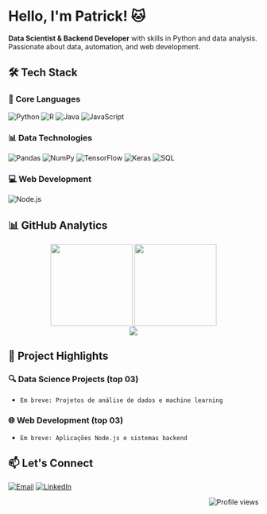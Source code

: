 # Hello, I'm Patrick! 🐱

**Data Scientist & Backend Developer** with skills in Python and data analysis. Passionate about data, automation, and web development.

## 🛠 Tech Stack

### 🧠 Core Languages
![Python](https://img.shields.io/badge/-Python-3776AB?logo=python&logoColor=white)
![R](https://img.shields.io/badge/-R-276DC3?logo=r&logoColor=white)
![Java](https://img.shields.io/badge/-Java-007396?logo=java&logoColor=white)
![JavaScript](https://img.shields.io/badge/-JavaScript-F7DF1E?logo=javascript&logoColor=black)

### 📊 Data Technologies
![Pandas](https://img.shields.io/badge/-Pandas-150458?logo=pandas&logoColor=white)
![NumPy](https://img.shields.io/badge/-NumPy-013243?logo=numpy&logoColor=white)
![TensorFlow](https://img.shields.io/badge/-TensorFlow-FF6F00?logo=tensorflow&logoColor=white)
![Keras](https://img.shields.io/badge/-Keras-D00000?logo=keras&logoColor=white)
![SQL](https://img.shields.io/badge/-SQL-4479A1?logo=postgresql&logoColor=white)

### 💻 Web Development
![Node.js](https://img.shields.io/badge/-Node.js-339933?logo=nodedotjs&logoColor=white)

## 📊 GitHub Analytics

<div align="center">
  <a href="https://github.com/pwguimar">
    <img height="165em" src="https://github-readme-stats.vercel.app/api?username=pwguimar&show_icons=true&theme=github_dark&hide_border=true&include_all_commits=true&count_private=true" />
    <img height="165em" src="https://github-readme-stats.vercel.app/api/top-langs/?username=pwguimar&layout=compact&theme=github_dark&hide_border=true&langs_count=6&hide=html,css,scss" />
  </a>
</div>

<div align="center">
  <img src="https://github-readme-activity-graph.vercel.app/graph?username=pwguimar&theme=github-dark&hide_border=true&area=true" />
</div>

## 🚀 Project Highlights

### 🔍 Data Science Projects (top 03)
<!-- Adicione seus projetos futuros aqui -->
- `Em breve: Projetos de análise de dados e machine learning`

### 🌐 Web Development (top 03)
<!-- Adicione seus projetos futuros aqui -->
- `Em breve: Aplicações Node.js e sistemas backend`

## 📫 Let's Connect

[![Email](https://img.shields.io/badge/-probabilidade@gmail.com-D14836?style=flat&logo=gmail&logoColor=white)](mailto:probabilidade@gmail.com)
[![LinkedIn](https://img.shields.io/badge/-pwguimar-0077B5?style=flat&logo=linkedin&logoColor=white)](https://www.linkedin.com/in/pwguimar/)

<p align="right">
  <img src="https://komarev.com/ghpvc/?username=pwguimar&color=blueviolet" alt="Profile views" /> 
</p>



